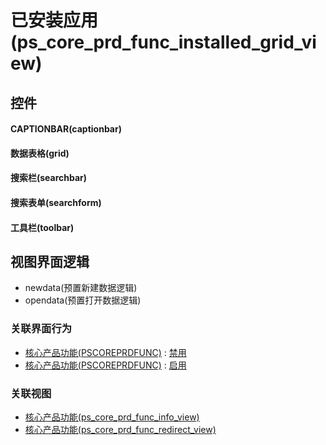# 已安装应用(ps_core_prd_func_installed_grid_view)  <!-- {docsify-ignore-all} -->



## 控件
#### CAPTIONBAR(captionbar)
#### 数据表格(grid)
#### 搜索栏(searchbar)
#### 搜索表单(searchform)
#### 工具栏(toolbar)

## 视图界面逻辑
  * newdata(预置新建数据逻辑)
  * opendata(预置打开数据逻辑)


### 关联界面行为
  * [核心产品功能(PSCOREPRDFUNC)](module/extension/PSCorePrdFunc) : [禁用](module/extension/PSCorePrdFunc#界面行为)
  * [核心产品功能(PSCOREPRDFUNC)](module/extension/PSCorePrdFunc) : [启用](module/extension/PSCorePrdFunc#界面行为)

### 关联视图
  * [核心产品功能(ps_core_prd_func_info_view)](app/view/ps_core_prd_func_info_view)
  * [核心产品功能(ps_core_prd_func_redirect_view)](app/view/ps_core_prd_func_redirect_view)

<script>
 const { createApp } = Vue
  createApp({
    data() {
      return {

      }
    }
  }).use(ElementPlus).mount('#app')
</script>